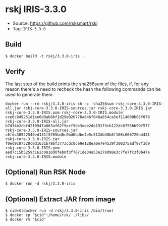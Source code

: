 # rskj IRIS-3.3.0

* Source: https://github.com/rsksmart/rskj
* Tag: `IRIS-3.3.0`

## Build

```
$ docker build -t rskj/3.3.0-iris .
```

## Verify

The last step of the build prints the sha256sum of the files, if, for any reason there's a need to recheck the hash the following commands can be used to generate them.

```
docker run --rm rskj/3.3.0-iris sh -c 'sha256sum rskj-core-3.3.0-IRIS-all.jar rskj-core-3.3.0-IRIS-sources.jar rskj-core-3.3.0-IRIS.jar rskj-core-3.3.0-IRIS.pom rskj-core-3.3.0-IRIS.module'
cce6c949251d1ee6d9ab8bf1d29e026778a846f048a854ca5ef114000b05f079  rskj-core-3.3.0-IRIS-all.jar
b7d34b2cbfd2f0947a863af62f9ecf9de3eee2de192f3cb122dc6755bb99f577  rskj-core-3.3.0-IRIS-sources.jar
c6fdc30922546ed131f5765bd6c9bd6bdbe4e5c512db38b6f108c666720a4431  rskj-core-3.3.0-IRIS.jar
f0ed9c07320c0d1631b786f3773cdc0ce9e128ea0e7e4539f300275adf97f3d9  rskj-core-3.3.0-IRIS.pom
aed7c15b5259c162c0810d0feb0f3f7671de34a53e270d98e3c7fe7fc3f0b47a  rskj-core-3.3.0-IRIS.module
```
## (Optional) Run RSK Node
```
$ docker run -d rskj/3.3.0-iris
```

## (Optional) Extract JAR from image

```
$ cid=$(docker run -d rskj/3.3.0-iris /bin/true)
$ docker cp "$cid":/home/rsk/ ./libs/
$ docker rm "$cid"
```
